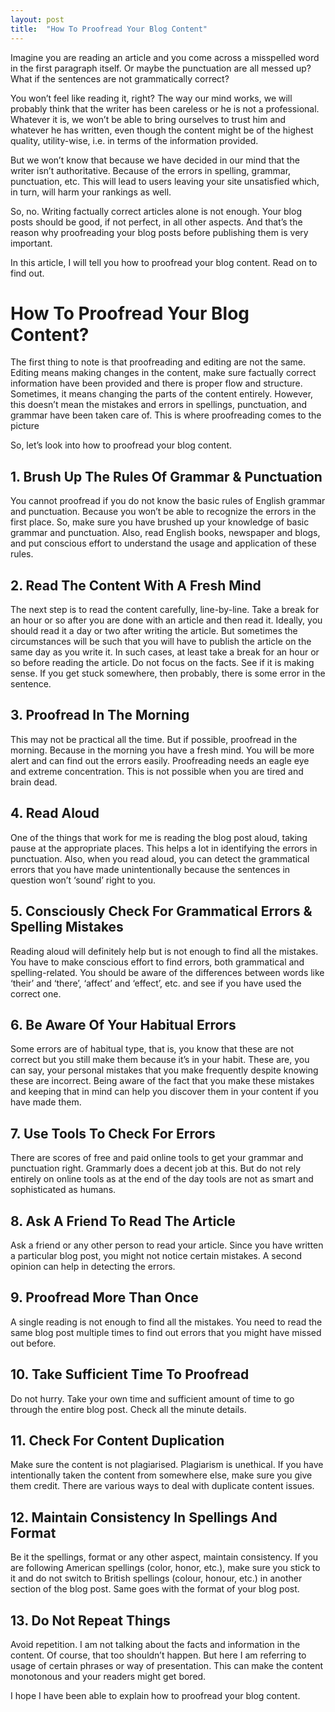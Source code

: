 ```yaml
---
layout: post
title:  "How To Proofread Your Blog Content"
---
```


Imagine you are reading an article and you come across a misspelled word in the first paragraph itself. Or maybe the punctuation are all messed up? What if the sentences are not grammatically correct?

You won’t feel like reading it, right? The way our mind works, we will probably think that the writer has been careless or he is not a professional. Whatever it is, we won’t be able to bring ourselves to trust him and whatever he has written, even though the content might be of the highest quality, utility-wise, i.e. in terms of the information provided.

But we won’t know that because we have decided in our mind that the writer isn’t authoritative. Because of the errors in spelling, grammar, punctuation, etc. This will lead to users leaving your site unsatisfied which, in turn, will harm your rankings as well.

So, no. Writing factually correct articles alone is not enough. Your blog posts should be good, if not perfect, in all other aspects. And that’s the reason why proofreading your blog posts before publishing them is very important.

In this article, I will tell you how to proofread your blog content. Read on to find out.

# How To Proofread Your Blog Content?

The first thing to note is that proofreading and editing are not the same. Editing means making changes in the content, make sure factually correct information have been provided and there is proper flow and structure. Sometimes, it means changing the parts of the content entirely. However, this doesn’t mean the mistakes and errors in spellings, punctuation, and grammar have been taken care of. This is where proofreading comes to the picture


So, let’s look into how to proofread your blog content.

## 1. Brush Up The Rules Of Grammar & Punctuation

You cannot proofread if you do not know the basic rules of English grammar and punctuation. Because you won’t be able to recognize the errors in the first place. So, make sure you have brushed up your knowledge of basic grammar and punctuation. Also, read English books, newspaper and blogs, and put conscious effort to understand the usage and application of these rules.

## 2. Read The Content With A Fresh Mind

The next step is to read the content carefully, line-by-line. Take a break for an hour or so after you are done with an article and then read it. Ideally, you should read it a day or two after writing the article. But sometimes the circumstances will be such that you will have to publish the article on the same day as you write it. In such cases, at least take a break for an hour or so before reading the article. Do not focus on the facts. See if it is making sense. If you get stuck somewhere, then probably, there is some error in the sentence.

## 3. Proofread In The Morning

This may not be practical all the time. But if possible, proofread in the morning. Because in the morning you have a fresh mind. You will be more alert and can find out the errors easily. Proofreading needs an eagle eye and extreme concentration. This is not possible when you are tired and brain dead.

## 4. Read Aloud

One of the things that work for me is reading the blog post aloud, taking pause at the appropriate places. This helps a lot in identifying the errors in punctuation. Also, when you read aloud, you can detect the grammatical errors that you have made unintentionally because the sentences in question won’t ‘sound’ right to you.

## 5. Consciously Check For Grammatical Errors & Spelling Mistakes

Reading aloud will definitely help but is not enough to find all the mistakes. You have to make conscious effort to find errors, both grammatical and spelling-related. You should be aware of the differences between words like ‘their’ and ‘there’, ‘affect’ and ‘effect’, etc. and see if you have used the correct one.

## 6. Be Aware Of Your Habitual Errors

Some errors are of habitual type, that is, you know that these are not correct but you still make them because it’s in your habit. These are, you can say, your personal mistakes that you make frequently despite knowing these are incorrect. Being aware of the fact that you make these mistakes and keeping that in mind can help you discover them in your content if you have made them.

## 7. Use Tools To Check For Errors

There are scores of free and paid online tools to get your grammar and punctuation right. Grammarly does a decent job at this. But do not rely entirely on online tools as at the end of the day tools are not as smart and sophisticated as humans.

## 8. Ask A Friend To Read The Article

Ask a friend or any other person to read your article. Since you have written a particular blog post, you might not notice certain mistakes. A second opinion can help in detecting the errors.

## 9. Proofread More Than Once

A single reading is not enough to find all the mistakes. You need to read the same blog post multiple times to find out errors that you might have missed out before.

## 10. Take Sufficient Time To Proofread

Do not hurry. Take your own time and sufficient amount of time to go through the entire blog post. Check all the minute details.

## 11. Check For Content Duplication

Make sure the content is not plagiarised. Plagiarism is unethical. If you have intentionally taken the content from somewhere else, make sure you give them credit. There are various ways to deal with duplicate content issues.

## 12. Maintain Consistency In Spellings And Format

Be it the spellings, format or any other aspect, maintain consistency. If you are following American spellings (color, honor, etc.), make sure you stick to it and do not switch to British spellings (colour, honour, etc.) in another section of the blog post. Same goes with the format of your blog post.

## 13. Do Not Repeat Things

Avoid repetition. I am not talking about the facts and information in the content. Of course, that too shouldn’t happen. But here I am referring to usage of certain phrases or way of presentation. This can make the content monotonous and your readers might get bored.

I hope I have been able to explain how to proofread your blog content.